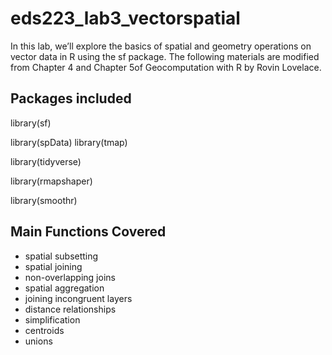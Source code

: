 # eds223_lab3_vectorspatial

In this lab, we’ll explore the basics of spatial and geometry operations on vector data in R using the sf package. The following materials are modified from Chapter 4 and Chapter 5of Geocomputation with R by Rovin Lovelace.

## Packages included

library(sf)

library(spData)
library(tmap)

library(tidyverse)

library(rmapshaper)

library(smoothr)

## Main Functions Covered

- spatial subsetting
- spatial joining
- non-overlapping joins
- spatial aggregation
- joining incongruent layers
- distance relationships
- simplification
- centroids 
- unions
